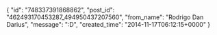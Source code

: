  {
   "id": "748337391868862",
   "post_id": "462493170453287_494950437207560",
   "from_name": "Rodrigo Dan Darius",
   "message": ":D",
   "created_time": "2014-11-17T06:12:15+0000"
 }
